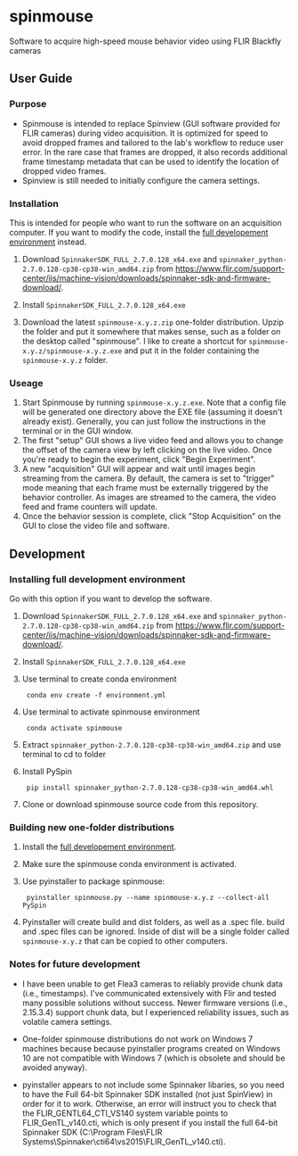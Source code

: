 # spinmouse
Software to acquire high-speed mouse behavior video using FLIR Blackfly cameras

## User Guide
### Purpose
- Spinmouse is intended to replace Spinview (GUI software provided for FLIR cameras) during video acquisition. It is optimized for speed to avoid dropped frames and tailored to the lab's workflow to reduce user error. In the rare case that frames are dropped, it also records additional frame timestamp metadata that can be used to identify the location of dropped video frames.
- Spinview is still needed to initially configure the camera settings.

### Installation

This is intended for people who want to run the software on an acquisition computer. If you want to modify the code, install the [full developement environment](#installing-full-development-environment) instead.

1. Download `SpinnakerSDK_FULL_2.7.0.128_x64.exe` and `spinnaker_python-2.7.0.128-cp38-cp38-win_amd64.zip` from https://www.flir.com/support-center/iis/machine-vision/downloads/spinnaker-sdk-and-firmware-download/.

2. Install `SpinnakerSDK_FULL_2.7.0.128_x64.exe`

3. Download the latest `spinmouse-x.y.z.zip` one-folder distribution. Upzip the folder and put it somewhere that makes sense, such as a folder on the desktop called "spinmouse". I like to create a shortcut for `spinmouse-x.y.z/spinmouse-x.y.z.exe` and put it in the folder containing the `spinmouse-x.y.z` folder.

### Useage
1. Start Spinmouse by running `spinmouse-x.y.z.exe`. Note that a config file will be generated one directory above the EXE file (assuming it doesn't already exist). Generally, you can just follow the instructions in the terminal or in the GUI window.
2. The first "setup" GUI shows a live video feed and allows you to change the offset of the camera view by left clicking on the live video. Once you're ready to begin the experiment, click "Begin Experiment".
3. A new "acquisition" GUI will appear and wait until images begin streaming from the camera. By default, the camera is set to "trigger" mode meaning that each frame must be externally triggered by the behavior controller. As images are streamed to the camera, the video feed and frame counters will update. 
4. Once the behavior session is complete, click "Stop Acquisition" on the GUI to close the video file and software.

## Development
### Installing full development environment

Go with this option if you want to develop the software.

1. Download `SpinnakerSDK_FULL_2.7.0.128_x64.exe` and `spinnaker_python-2.7.0.128-cp38-cp38-win_amd64.zip` from https://www.flir.com/support-center/iis/machine-vision/downloads/spinnaker-sdk-and-firmware-download/.

2. Install `SpinnakerSDK_FULL_2.7.0.128_x64.exe`

3. Use terminal to create conda environment

		conda env create -f environment.yml

4. Use terminal to activate spinmouse environment

		conda activate spinmouse

5. Extract `spinnaker_python-2.7.0.128-cp38-cp38-win_amd64.zip` and use terminal to cd to folder

6. Install PySpin

		pip install spinnaker_python-2.7.0.128-cp38-cp38-win_amd64.whl

7. Clone or download spinmouse source code from this repository.


### Building new one-folder distributions

1. Install the [full developement environment](#installing-full-development-environment).
2. Make sure the spinmouse conda environment is activated.
3. Use pyinstaller to package spinmouse:

		pyinstaller spinmouse.py --name spinmouse-x.y.z --collect-all PySpin
		
4. Pyinstaller will create build and dist folders, as well as a .spec file. build and .spec files can be ignored. Inside of dist will be a single folder called `spinmouse-x.y.z` that can be copied to other computers.


### Notes for future development

- I have been unable to get Flea3 cameras to reliably provide chunk data (i.e., timestamps). I've communicated extensively with Flir and tested many possible solutions without success. Newer firmware versions (i.e., 2.15.3.4) support chunk data, but I experienced reliability issues, such as volatile camera settings.

- One-folder spinmouse distributions do not work on Windows 7 machines because because pyinstaller programs created on Windows 10 are not compatible with Windows 7 (which is obsolete and should be avoided anyway).

- pyinstaller appears to not include some Spinnaker libaries, so you need to have the Full 64-bit Spinnaker SDK installed (not just SpinView) in order for it to work. Otherwise, an error will instruct you to check that the FLIR_GENTL64_CTI_VS140 system variable points to FLIR_GenTL_v140.cti, which is only present if you install the full 64-bit Spinnaker SDK (C:\Program Files\FLIR Systems\Spinnaker\cti64\vs2015\FLIR_GenTL_v140.cti).
